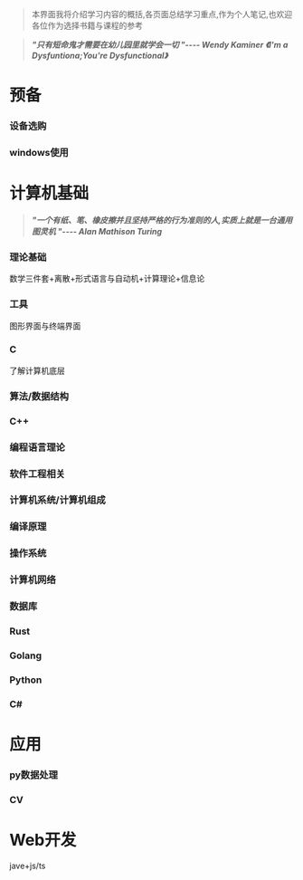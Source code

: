 >本界面我将介绍学习内容的概括,各页面总结学习重点,作为个人笔记,也欢迎各位作为选择书籍与课程的参考

>___"只有短命鬼才需要在幼儿园里就学会一切 "---- Wendy Kaminer 《I'm a Dysfuntiona;You're Dysfunctional》___

# 预备

### 设备选购

###  windows使用

# 计算机基础

>___"一个有纸、笔、橡皮擦并且坚持严格的行为准则的人,实质上就是一台通用图灵机 "---- Alan Mathison Turing___

### 理论基础

数学三件套+离散+形式语言与自动机+计算理论+信息论

### 工具

图形界面与终端界面

### C

了解计算机底层

### 算法/数据结构

### C++

### 编程语言理论

### 软件工程相关

### 计算机系统/计算机组成

### 编译原理

### 操作系统

### 计算机网络

### 数据库

### Rust

### Golang

### Python

### C#


# 应用

### py数据处理

### CV

# Web开发

jave+js/ts